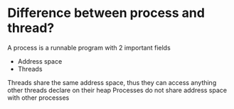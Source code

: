 # Difference between process and thread?

A process is a runnable program with 2 important fields
 * Address space
 * Threads

Threads share the same address space, thus they can access anything other threads declare on their heap
Processes do not share address space with other processes
